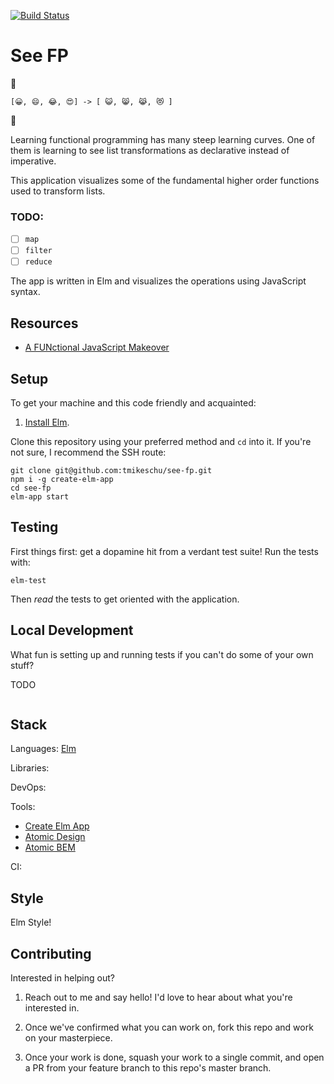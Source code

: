 [![Build Status](https://travis-ci.com/tmikeschu/see-fp.svg?branch=master)](https://travis-ci.com/tmikeschu/see-fp)

# See FP

👀

```
[😀, 😄, 😂, 😍] -> [ 😺, 😸, 😹, 😻 ]
```

👀

Learning functional programming has many steep learning curves. One of them is
learning to see list transformations as declarative instead of imperative.

This application visualizes some of the fundamental higher order functions used
to transform lists.

### TODO:

* [ ] `map`
* [ ] `filter`
* [ ] `reduce`

The app is written in Elm and visualizes the operations using JavaScript syntax.

## Resources

* [A FUNctional JavaScript Makeover](https://medium.com/@tmikeschu/a-functional-javascript-makeover-e1fd017e5413)

## Setup

To get your machine and this code friendly and acquainted:

1. [Install Elm](https://guide.elm-lang.org/install.html).

Clone this repository using your preferred method and `cd` into it. If you're not sure, I
recommend the SSH route:

```
git clone git@github.com:tmikeschu/see-fp.git
npm i -g create-elm-app
cd see-fp
elm-app start
```

## Testing

First things first: get a dopamine hit from a verdant test suite! Run the tests with:

```
elm-test
```

Then *read* the tests to get oriented with the application.

## Local Development

What fun is setting up and running tests if you can't do some of your own stuff?

TODO
```
```

## Stack

Languages: [Elm](https://elm-lang.org/)

Libraries:

DevOps:

Tools:

* [Create Elm App](https://github.com/halfzebra/create-elm-app)
* [Atomic Design](http://bradfrost.com/blog/post/atomic-web-design/)
* [Atomic BEM](https://css-tricks.com/abem-useful-adaptation-bem/)

CI:

## Style

Elm Style!

## Contributing

Interested in helping out?

1. Reach out to me and say hello! I'd love to hear about what you're interested
   in.

2. Once we've confirmed what you can work on, fork this repo and work on your
   masterpiece.

3. Once your work is done, squash your work to a single commit, and open a PR
   from your feature branch to this repo's master branch.
